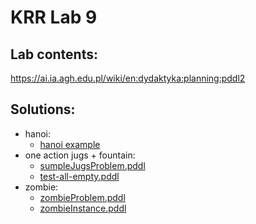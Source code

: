 # KRR Lab 9

## Lab contents:
<https://ai.ia.agh.edu.pl/wiki/en:dydaktyka:planning:pddl2>

## Solutions:
  - hanoi:
    - [hanoi example](hanoi/)
  - one action jugs + fountain:
    - [sumpleJugsProblem.pddl](jugs/simpleJugsProblem.pddl)
    - [test-all-empty.pddl](jugs/test-all-empty.pddf)
  - zombie:
    - [zombieProblem.pddl](zombie/zombieProblem.pddl)
    - [zombieInstance.pddl](zombie/zombieInstance.pddl)
